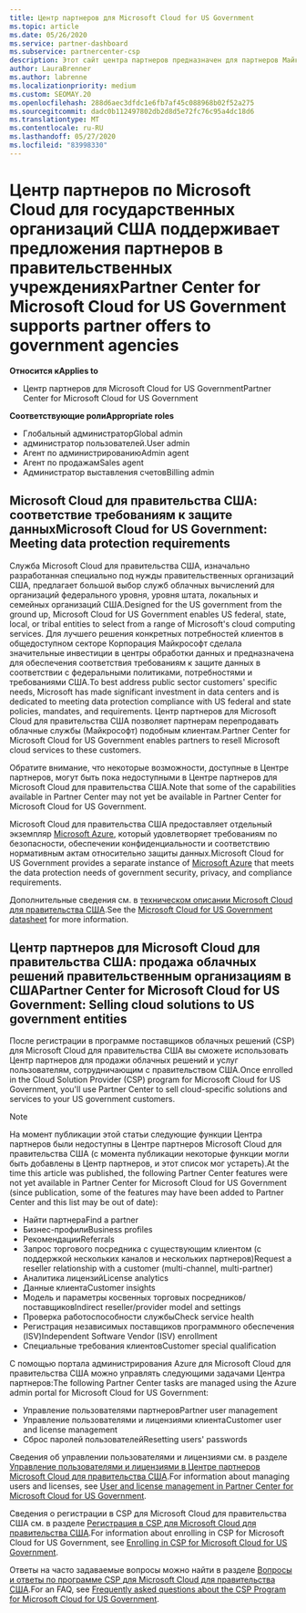 ```yaml
---
title: Центр партнеров для Microsoft Cloud for US Government
ms.topic: article
ms.date: 05/26/2020
ms.service: partner-dashboard
ms.subservice: partnercenter-csp
description: Этот сайт центра партнеров предназначен для партнеров Майкрософт, которые предлагают облачные решения Майкрософт клиентам, работающим с правительственными учреждениями, в США.
author: LauraBrenner
ms.author: labrenne
ms.localizationpriority: medium
ms.custom: SEOMAY.20
ms.openlocfilehash: 288d6aec3dfdc1e6fb7af45c088968b02f52a275
ms.sourcegitcommit: dadc0b112497802db2d8d5e72fc76c95a4dc18d6
ms.translationtype: MT
ms.contentlocale: ru-RU
ms.lasthandoff: 05/27/2020
ms.locfileid: "83998330"
---
```

# <a name="partner-center-for-microsoft-cloud-for-us-government-supports-partner-offers-to-government-agencies"></a><span data-ttu-id="a5886-103">Центр партнеров по Microsoft Cloud для государственных организаций США поддерживает предложения партнеров в правительственных учреждениях</span><span class="sxs-lookup"><span data-stu-id="a5886-103">Partner Center for Microsoft Cloud for US Government supports partner offers to government agencies</span></span>

<span data-ttu-id="a5886-104">**Относится к**</span><span class="sxs-lookup"><span data-stu-id="a5886-104">**Applies to**</span></span>

- <span data-ttu-id="a5886-105">Центр партнеров для Microsoft Cloud for US Government</span><span class="sxs-lookup"><span data-stu-id="a5886-105">Partner Center for Microsoft Cloud for US Government</span></span>

<span data-ttu-id="a5886-106">**Соответствующие роли**</span><span class="sxs-lookup"><span data-stu-id="a5886-106">**Appropriate roles**</span></span>

- <span data-ttu-id="a5886-107">Глобальный администратор</span><span class="sxs-lookup"><span data-stu-id="a5886-107">Global admin</span></span>
- <span data-ttu-id="a5886-108">администратор пользователей.</span><span class="sxs-lookup"><span data-stu-id="a5886-108">User admin</span></span>
- <span data-ttu-id="a5886-109">Агент по администрированию</span><span class="sxs-lookup"><span data-stu-id="a5886-109">Admin agent</span></span>
- <span data-ttu-id="a5886-110">Агент по продажам</span><span class="sxs-lookup"><span data-stu-id="a5886-110">Sales agent</span></span>
- <span data-ttu-id="a5886-111">Администратор выставления счетов</span><span class="sxs-lookup"><span data-stu-id="a5886-111">Billing admin</span></span>


## <a name="microsoft-cloud-for-us-government-meeting-data-protection-requirements"></a><span data-ttu-id="a5886-112">Microsoft Cloud для правительства США: соответствие требованиям к защите данных</span><span class="sxs-lookup"><span data-stu-id="a5886-112">Microsoft Cloud for US Government: Meeting data protection requirements</span></span>

<span data-ttu-id="a5886-113">Служба Microsoft Cloud для правительства США, изначально разработанная специально под нужды правительственных организаций США, предлагает большой выбор служб облачных вычислений для организаций федерального уровня, уровня штата, локальных и семейных организаций США.</span><span class="sxs-lookup"><span data-stu-id="a5886-113">Designed for the US government from the ground up, Microsoft Cloud for US Government enables US federal, state, local, or tribal entities to select from a range of Microsoft's cloud computing services.</span></span> <span data-ttu-id="a5886-114">Для лучшего решения конкретных потребностей клиентов в общедоступном секторе Корпорация Майкрософт сделала значительные инвестиции в центры обработки данных и предназначена для обеспечения соответствия требованиям к защите данных в соответствии с федеральными политиками, потребностями и требованиями США.</span><span class="sxs-lookup"><span data-stu-id="a5886-114">To best address public sector customers' specific needs, Microsoft has made significant investment in data centers and is dedicated to meeting data protection compliance with US federal and state policies, mandates, and requirements.</span></span> <span data-ttu-id="a5886-115">Центр партнеров для Microsoft Cloud для правительства США позволяет партнерам перепродавать облачные службы (Майкрософт) подобным клиентам.</span><span class="sxs-lookup"><span data-stu-id="a5886-115">Partner Center for Microsoft Cloud for US Government enables partners to resell Microsoft cloud services to these customers.</span></span>

<span data-ttu-id="a5886-116">Обратите внимание, что некоторые возможности, доступные в Центре партнеров, могут быть пока недоступными в Центре партнеров для Microsoft Cloud для правительства США.</span><span class="sxs-lookup"><span data-stu-id="a5886-116">Note that some of the capabilities available in Partner Center may not yet be available in Partner Center for Microsoft Cloud for US Government.</span></span>

<span data-ttu-id="a5886-117">Microsoft Cloud для правительства США предоставляет отдельный экземпляр [Microsoft Azure](https://azure.microsoft.com/overview/clouds/government/), который удовлетворяет требованиям по безопасности, обеспечении конфиденциальности и соответствию нормативным актам относительно защиты данных.</span><span class="sxs-lookup"><span data-stu-id="a5886-117">Microsoft Cloud for US Government provides a separate instance of [Microsoft Azure](https://azure.microsoft.com/overview/clouds/government/) that meets the data protection needs of government security, privacy, and compliance requirements.</span></span> 

<span data-ttu-id="a5886-118">Дополнительные сведения см. в [техническом описании Microsoft Cloud для правительства США](https://download.microsoft.com/download/C/9/C/C9CA3002-DFC4-4ADA-841F-DF42AEC042FB/Microsoft_Azure_Government_Datasheet_EN_US.PDF).</span><span class="sxs-lookup"><span data-stu-id="a5886-118">See the [Microsoft Cloud for US Government datasheet](https://download.microsoft.com/download/C/9/C/C9CA3002-DFC4-4ADA-841F-DF42AEC042FB/Microsoft_Azure_Government_Datasheet_EN_US.PDF) for more information.</span></span>

## <a name="partner-center-for-microsoft-cloud-for-us-government-selling-cloud-solutions-to-us-government-entities"></a><span data-ttu-id="a5886-119">Центр партнеров для Microsoft Cloud для правительства США: продажа облачных решений правительственным организациям в США</span><span class="sxs-lookup"><span data-stu-id="a5886-119">Partner Center for Microsoft Cloud for US Government: Selling cloud solutions to US government entities</span></span>

<span data-ttu-id="a5886-120">После регистрации в программе поставщиков облачных решений (CSP) для Microsoft Cloud для правительства США вы сможете использовать Центр партнеров для продажи облачных решений и услуг пользователям, сотрудничающим с правительством США.</span><span class="sxs-lookup"><span data-stu-id="a5886-120">Once enrolled in the Cloud Solution Provider (CSP) program for Microsoft Cloud for US Government, you'll use Partner Center to sell cloud-specific solutions and services to your US government customers.</span></span> 

> [!NOTE]  
> <span data-ttu-id="a5886-121">На момент публикации этой статьи следующие функции Центра партнеров были недоступны в Центре партнеров Microsoft Cloud для правительства США (с момента публикации некоторые функции могли быть добавлены в Центр партнеров, и этот список мог устареть).</span><span class="sxs-lookup"><span data-stu-id="a5886-121">At the time this article was published, the following Partner Center features were not yet available in Partner Center for Microsoft Cloud for US Government (since publication, some of the features may have been added to Partner Center and this list may be out of date):</span></span>

- <span data-ttu-id="a5886-122">Найти партнера</span><span class="sxs-lookup"><span data-stu-id="a5886-122">Find a partner</span></span>
- <span data-ttu-id="a5886-123">Бизнес-профили</span><span class="sxs-lookup"><span data-stu-id="a5886-123">Business profiles</span></span>
- <span data-ttu-id="a5886-124">Рекомендации</span><span class="sxs-lookup"><span data-stu-id="a5886-124">Referrals</span></span>
- <span data-ttu-id="a5886-125">Запрос торгового посредника с существующим клиентом (с поддержкой нескольких каналов и нескольких партнеров)</span><span class="sxs-lookup"><span data-stu-id="a5886-125">Request a reseller relationship with a customer (multi-channel, multi-partner)</span></span>
- <span data-ttu-id="a5886-126">Аналитика лицензий</span><span class="sxs-lookup"><span data-stu-id="a5886-126">License analytics</span></span>
- <span data-ttu-id="a5886-127">Данные клиента</span><span class="sxs-lookup"><span data-stu-id="a5886-127">Customer insights</span></span>
- <span data-ttu-id="a5886-128">Модель и параметры косвенных торговых посредников/поставщиков</span><span class="sxs-lookup"><span data-stu-id="a5886-128">Indirect reseller/provider model and settings</span></span>
- <span data-ttu-id="a5886-129">Проверка работоспособности службы</span><span class="sxs-lookup"><span data-stu-id="a5886-129">Check service health</span></span>
- <span data-ttu-id="a5886-130">Регистрация независимых поставщиков программного обеспечения (ISV)</span><span class="sxs-lookup"><span data-stu-id="a5886-130">Independent Software Vendor (ISV) enrollment</span></span>
- <span data-ttu-id="a5886-131">Специальные требования клиентов</span><span class="sxs-lookup"><span data-stu-id="a5886-131">Customer special qualification</span></span>

<span data-ttu-id="a5886-132">С помощью портала администрирования Azure для Microsoft Cloud для правительства США можно управлять следующими задачами Центра партнеров:</span><span class="sxs-lookup"><span data-stu-id="a5886-132">The following Partner Center tasks are managed using the Azure admin portal for Microsoft Cloud for US Government:</span></span> 

- <span data-ttu-id="a5886-133">Управление пользователями партнеров</span><span class="sxs-lookup"><span data-stu-id="a5886-133">Partner user management</span></span>
- <span data-ttu-id="a5886-134">Управление пользователями и лицензиями клиента</span><span class="sxs-lookup"><span data-stu-id="a5886-134">Customer user and license management</span></span>
- <span data-ttu-id="a5886-135">Сброс паролей пользователей</span><span class="sxs-lookup"><span data-stu-id="a5886-135">Resetting users' passwords</span></span>

<span data-ttu-id="a5886-136">Сведения об управлении пользователями и лицензиями см. в разделе [Управление пользователями и лицензиями в Центре партнеров Microsoft Cloud для правительства США](user-management-in-partner-center-for-microsoft-us-govt-cloud.md).</span><span class="sxs-lookup"><span data-stu-id="a5886-136">For information about managing users and licenses, see [User and license management in Partner Center for Microsoft Cloud for US Government](user-management-in-partner-center-for-microsoft-us-govt-cloud.md).</span></span>

<span data-ttu-id="a5886-137">Сведения о регистрации в CSP для Microsoft Cloud для правительства США см. в разделе [Регистрация в CSP для Microsoft Cloud для правительства США](enroll-in-csp-for-microsoft-us-govt-cloud.md).</span><span class="sxs-lookup"><span data-stu-id="a5886-137">For information about enrolling in CSP for Microsoft Cloud for US Government, see [Enrolling in CSP for Microsoft Cloud for US Government](enroll-in-csp-for-microsoft-us-govt-cloud.md).</span></span>

<span data-ttu-id="a5886-138">Ответы на часто задаваемые вопросы можно найти в разделе [Вопросы и ответы по программе CSP для Microsoft Cloud для правительства США](faq-for-us-govt-cloud.md).</span><span class="sxs-lookup"><span data-stu-id="a5886-138">For an FAQ, see [Frequently asked questions about the CSP Program for Microsoft Cloud for US Government](faq-for-us-govt-cloud.md).</span></span>
